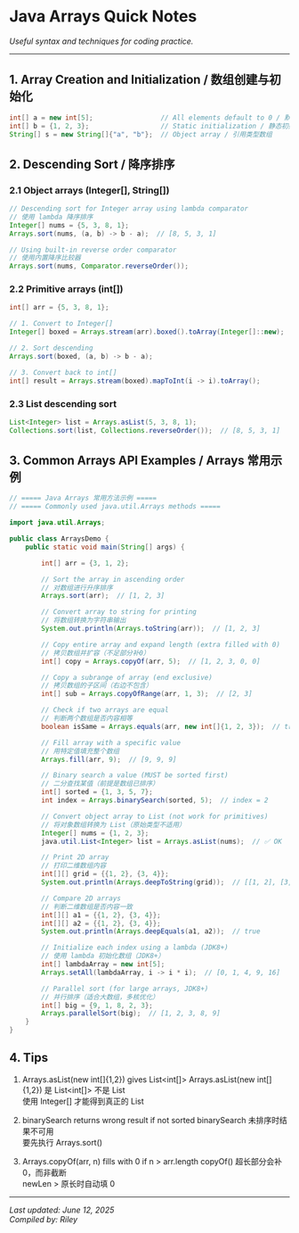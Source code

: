 # Java Arrays Quick Notes
_Useful syntax and techniques for coding practice._    

---

## 1. Array Creation and Initialization / 数组创建与初始化

```java
int[] a = new int[5];                 // All elements default to 0 / 默认全为 0
int[] b = {1, 2, 3};                  // Static initialization / 静态初始化
String[] s = new String[]{"a", "b"};  // Object array / 引用类型数组
```

## 2. Descending Sort / 降序排序
### 2.1 Object arrays (Integer[], String[])
```java
// Descending sort for Integer array using lambda comparator
// 使用 lambda 降序排序
Integer[] nums = {5, 3, 8, 1};
Arrays.sort(nums, (a, b) -> b - a);  // [8, 5, 3, 1]

// Using built-in reverse order comparator
// 使用内置降序比较器
Arrays.sort(nums, Comparator.reverseOrder());
```

### 2.2 Primitive arrays (int[])
```java
int[] arr = {5, 3, 8, 1};

// 1. Convert to Integer[]
Integer[] boxed = Arrays.stream(arr).boxed().toArray(Integer[]::new);

// 2. Sort descending
Arrays.sort(boxed, (a, b) -> b - a);

// 3. Convert back to int[]
int[] result = Arrays.stream(boxed).mapToInt(i -> i).toArray();
```

### 2.3 List descending sort
```java
List<Integer> list = Arrays.asList(5, 3, 8, 1);
Collections.sort(list, Collections.reverseOrder());  // [8, 5, 3, 1]
```

## 3. Common Arrays API Examples / Arrays 常用示例

```java
// ===== Java Arrays 常用方法示例 =====
// ===== Commonly used java.util.Arrays methods =====

import java.util.Arrays;

public class ArraysDemo {
    public static void main(String[] args) {

        int[] arr = {3, 1, 2};

        // Sort the array in ascending order
        // 对数组进行升序排序
        Arrays.sort(arr);  // [1, 2, 3]

        // Convert array to string for printing
        // 将数组转换为字符串输出
        System.out.println(Arrays.toString(arr));  // [1, 2, 3]

        // Copy entire array and expand length (extra filled with 0)
        // 拷贝数组并扩容（不足部分补0）
        int[] copy = Arrays.copyOf(arr, 5);  // [1, 2, 3, 0, 0]

        // Copy a subrange of array (end exclusive)
        // 拷贝数组的子区间（右边不包含）
        int[] sub = Arrays.copyOfRange(arr, 1, 3);  // [2, 3]

        // Check if two arrays are equal
        // 判断两个数组是否内容相等
        boolean isSame = Arrays.equals(arr, new int[]{1, 2, 3});  // true

        // Fill array with a specific value
        // 用特定值填充整个数组
        Arrays.fill(arr, 9);  // [9, 9, 9]

        // Binary search a value (MUST be sorted first)
        // 二分查找某值（前提是数组已排序）
        int[] sorted = {1, 3, 5, 7};
        int index = Arrays.binarySearch(sorted, 5);  // index = 2

        // Convert object array to List (not work for primitives)
        // 将对象数组转换为 List（原始类型不适用）
        Integer[] nums = {1, 2, 3};
        java.util.List<Integer> list = Arrays.asList(nums);  // ✅ OK

        // Print 2D array
        // 打印二维数组内容
        int[][] grid = {{1, 2}, {3, 4}};
        System.out.println(Arrays.deepToString(grid));  // [[1, 2], [3, 4]]

        // Compare 2D arrays
        // 判断二维数组是否内容一致
        int[][] a1 = {{1, 2}, {3, 4}};
        int[][] a2 = {{1, 2}, {3, 4}};
        System.out.println(Arrays.deepEquals(a1, a2));  // true

        // Initialize each index using a lambda (JDK8+)
        // 使用 lambda 初始化数组（JDK8+）
        int[] lambdaArray = new int[5];
        Arrays.setAll(lambdaArray, i -> i * i);  // [0, 1, 4, 9, 16]

        // Parallel sort (for large arrays, JDK8+)
        // 并行排序（适合大数组，多核优化）
        int[] big = {9, 1, 8, 2, 3};
        Arrays.parallelSort(big);  // [1, 2, 3, 8, 9]
    }
}
```

## 4. Tips

1. Arrays.asList(new int[]{1,2}) gives List<int[]>
    Arrays.asList(new int[]{1,2}) 是 List<int[]> 不是 List<Integer>	
    使用 Integer[] 才能得到真正的 List<Integer>

2. binarySearch returns wrong result if not sorted
    binarySearch 未排序时结果不可用	
    要先执行 Arrays.sort()

3. Arrays.copyOf(arr, n) fills with 0 if n > arr.length
    copyOf() 超长部分会补 0，而非截断	
    newLen > 原长时自动填 0

---

_Last updated: June 12, 2025_  
_Compiled by: Riley_
